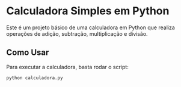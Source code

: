 # Calculadora Simples em Python

Este é um projeto básico de uma calculadora em Python que realiza operações de adição, subtração, multiplicação e divisão.

## Como Usar

Para executar a calculadora, basta rodar o script:

```bash
python calculadora.py
